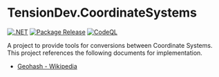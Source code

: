 # TensionDev.CoordinateSystems

[![.NET](https://github.com/TensionDev/CoordinateSystems/actions/workflows/dotnet.yml/badge.svg)](https://github.com/TensionDev/CoordinateSystems/actions/workflows/dotnet.yml)
[![Package Release](https://github.com/TensionDev/CoordinateSystems/actions/workflows/package-release.yml/badge.svg)](https://github.com/TensionDev/CoordinateSystems/actions/workflows/package-release.yml)
[![CodeQL](https://github.com/TensionDev/CoordinateSystems/actions/workflows/codeql-analysis.yml/badge.svg)](https://github.com/TensionDev/CoordinateSystems/actions/workflows/codeql-analysis.yml)

A project to provide tools for conversions between Coordinate Systems.  
This project references the following documents for implementation.  
- [Geohash - Wikipedia](https://en.wikipedia.org/wiki/Geohash)
